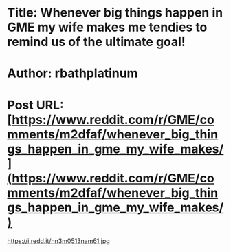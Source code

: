 # Title: Whenever big things happen in GME my wife makes me tendies to remind us of the ultimate goal!
# Author: rbathplatinum
# Post URL: [https://www.reddit.com/r/GME/comments/m2dfaf/whenever_big_things_happen_in_gme_my_wife_makes/](https://www.reddit.com/r/GME/comments/m2dfaf/whenever_big_things_happen_in_gme_my_wife_makes/)


https://i.redd.it/nn3m0513nam61.jpg